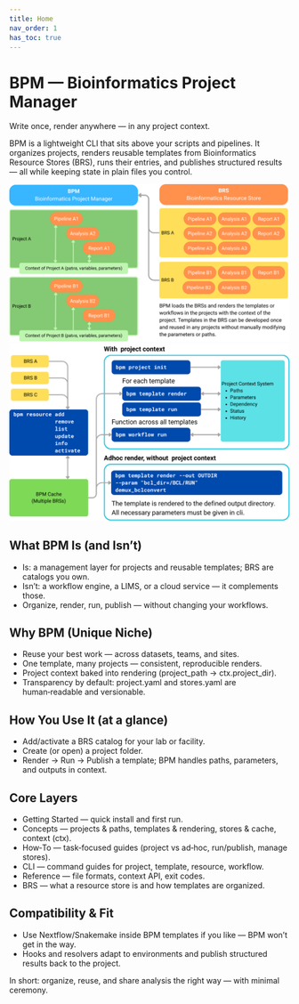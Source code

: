 ```yaml
---
title: Home
nav_order: 1
has_toc: true
---
```


# BPM — Bioinformatics Project Manager

Write once, render anywhere — in any project context.

BPM is a lightweight CLI that sits above your scripts and pipelines. It organizes projects, renders reusable templates from Bioinformatics Resource Stores (BRS), runs their entries, and publishes structured results — all while keeping state in plain files you control.

![BPM and BRS overview](assets/img/bpm-brs-overview.png)
![BPM mechanism](assets/img/bpm_mechanism.png)

## What BPM Is (and Isn’t)

- Is: a management layer for projects and reusable templates; BRS are catalogs you own.
- Isn’t: a workflow engine, a LIMS, or a cloud service — it complements those.
- Organize, render, run, publish — without changing your workflows.

## Why BPM (Unique Niche)

- Reuse your best work — across datasets, teams, and sites.
- One template, many projects — consistent, reproducible renders.
- Project context baked into rendering (project_path → ctx.project_dir).
- Transparency by default: project.yaml and stores.yaml are human‑readable and versionable.

## How You Use It (at a glance)

- Add/activate a BRS catalog for your lab or facility.
- Create (or open) a project folder.
- Render → Run → Publish a template; BPM handles paths, parameters, and outputs in context.

## Core Layers

- Getting Started — quick install and first run.
- Concepts — projects & paths, templates & rendering, stores & cache, context (ctx).
- How‑To — task‑focused guides (project vs ad‑hoc, run/publish, manage stores).
- CLI — command guides for project, template, resource, workflow.
- Reference — file formats, context API, exit codes.
- BRS — what a resource store is and how templates are organized.

## Compatibility & Fit

- Use Nextflow/Snakemake inside BPM templates if you like — BPM won’t get in the way.
- Hooks and resolvers adapt to environments and publish structured results back to the project.

In short: organize, reuse, and share analysis the right way — with minimal ceremony.
